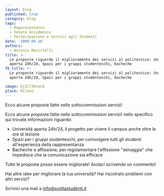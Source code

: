 ```yaml
---
layout: blog
published: true
category: blog
tags:
  - Rappresentanza
  - Senato Accademico
  - Partecipazione e Servizi agli Studenti
date: '2009-04-16'
authors:
  - Antonio Mazzitelli
title: >-
  Le proposte riguardo il miglioramento dei servizi al politecnico: Università
  aperta 24h/24, Spazi per i gruppi studenteschi, bacheche
fb_title: >-
  Le proposte riguardo il miglioramento dei servizi al politecnico: Università
  aperta 24h/24, Spazi per i gruppi studenteschi, bacheche

image: bj3l739cwc8
place: Milano
---
```


Ecco alcune proposte fatte nelle sottocommissioni servizi!

Ecco alcune proposte fatte nelle sottocommissioni servizi! nello specifico qui trovate informazioni riguardo:

*   Università aperta 24h/24, il progetto per vivere il campus anche oltre le ore di lezione
*   Spazi per i gruppi studenteschi, per coinvolgere tutti gli studenti all'esperienza della rappresentanza
*   Bacheche e affissione, per regolamentare l'effissione "selvaggia" che impedisce che la comunicazione sia efficace

Tutte le proposte posso essere migliorate! Aiutaci scrivendo un commento!

Hai altre idee per migliorare la tua università? Hai riscotrato problemi con altri servizi?

Scrivici una mail a [info@svoltastudenti.it](mailto:info@svoltastudenti.it)
